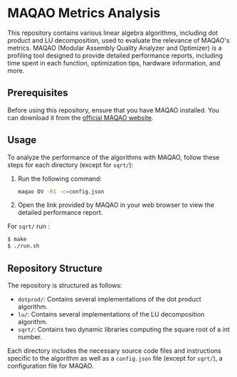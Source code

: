 # MAQAO Metrics Analysis

This repository contains various linear algebra algorithms, including dot product and LU decomposition, used to evaluate the relevance of MAQAO's metrics. MAQAO (Modular Assembly Quality Analyzer and Optimizer) is a profiling tool designed to provide detailed performance reports, including time spent in each function, optimization tips, hardware information, and more.

## Prerequisites

Before using this repository, ensure that you have MAQAO installed. You can download it from the [official MAQAO website](https://maqao.org/).

## Usage

To analyze the performance of the algorithms with MAQAO, follow these steps for each directory (except for `sqrt/`):

1. Run the following command:
    ```sh
    maqao OV -R1 -c=config.json
    ```
2. Open the link provided by MAQAO in your web browser to view the detailed performance report.  

For `sqrt/` run :  
```bash
$ make
$ ./run.sh
```


## Repository Structure

The repository is structured as follows:

- `dotprod/`: Contains several implementations of the dot product algorithm.
- `lu/`: Contains several implementations of the LU decomposition algorithm.
- `sqrt/`: Contains two dynamic libraries computing the square root of a int number.

Each directory includes the necessary source code files and instructions specific to the algorithm as well as a `config.json` file (except for `sqrt/`), a configuration file for MAQAO.
